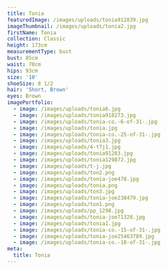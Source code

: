 ```yaml
---
title: Tonia
featuredImage: /images/uploads/tonia912839.jpg
imageThumbnail: /images/uploads/tonia2.jpg
firstName: Tonia
collection: Classic
height: 173cm
measurementType: bust
bust: 85cm
waist: 70cm
hips: 93cm
size: '10'
shoeSize: 8 1/2
hair: 'Short, Brown'
eyes: Brown
imagePortfolio:
  - image: /images/uploads/tonia6.jpg
  - image: /images/uploads/tonia918273.jpg
  - image: /images/uploads/tonia-co.-6-of-31-.jpg
  - image: /images/uploads/tonia.jpg
  - image: /images/uploads/tonia-co.-25-of-31-.jpg
  - image: /images/uploads/tonia3.jpg
  - image: /images/uploads/4-t7j1.jpg
  - image: /images/uploads/tonia91283.jpg
  - image: /images/uploads/tonia129872.jpg
  - image: /images/uploads/t-j.jpg
  - image: /images/uploads/ton2.png
  - image: /images/uploads/tonia-joe478.jpg
  - image: /images/uploads/tonia.png
  - image: /images/uploads/ton3.jpg
  - image: /images/uploads/tonia-joe238479.jpg
  - image: /images/uploads/ton1.png
  - image: /images/uploads/pp_1298.jpg
  - image: /images/uploads/tonia-joe71328.jpg
  - image: /images/uploads/tonia1.jpg
  - image: /images/uploads/tonia-co.-15-of-31-.jpg
  - image: /images/uploads/tonia-joe25463789.jpg
  - image: /images/uploads/tonia-co.-18-of-31-.jpg
meta:
  title: Tonia
---
```



